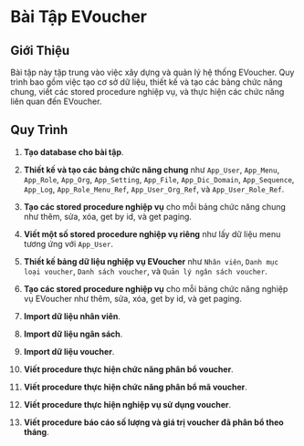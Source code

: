# Bài Tập EVoucher

## Giới Thiệu

Bài tập này tập trung vào việc xây dựng và quản lý hệ thống EVoucher. Quy trình bao gồm việc tạo cơ sở dữ liệu, thiết kế và tạo các bảng chức năng chung, viết các stored procedure nghiệp vụ, và thực hiện các chức năng liên quan đến EVoucher.

## Quy Trình

1. **Tạo database cho bài tập**.

2. **Thiết kế và tạo các bảng chức năng chung** như `App_User`, `App_Menu`, `App_Role`, `App_Org`, `App_Setting`, `App_File`, `App_Dic_Domain`, `App_Sequence`, `App_Log`, `App_Role_Menu_Ref`, `App_User_Org_Ref`, và `App_User_Role_Ref`.

3. **Tạo các stored procedure nghiệp vụ** cho mỗi bảng chức năng chung như thêm, sửa, xóa, get by id, và get paging.

4. **Viết một số stored procedure nghiệp vụ riêng** như lấy dữ liệu menu tương ứng với `App_User`.

5. **Thiết kế bảng dữ liệu nghiệp vụ EVoucher** như `Nhân viên`, `Danh mục loại voucher`, `Danh sách voucher`, và `Quản lý ngân sách voucher`.

6. **Tạo các stored procedure nghiệp vụ** cho mỗi bảng chức năng nghiệp vụ EVoucher như thêm, sửa, xóa, get by id, và get paging.

7. **Import dữ liệu nhân viên**.

8. **Import dữ liệu ngân sách**.

9. **Import dữ liệu voucher**.

10. **Viết procedure thực hiện chức năng phân bổ voucher**.

11. **Viết procedure thực hiện chức năng phân bổ mã voucher**.

12. **Viết procedure thực hiện nghiệp vụ sử dụng voucher**.

13. **Viết procedure báo cáo số lượng và giá trị voucher đã phân bổ theo tháng**.